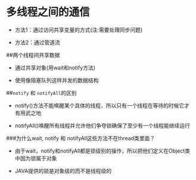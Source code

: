 # 多线程之间的通信
- 方法1：通过访问共享变量的方式(注:需要处理同步问题) 

- 方法2：通过管道流

##两个线程间共享数据
* 通过共享对象(用wait和notify方法)

* 使用像阻塞队列这样并发的数据结构

##`notify` 和 `notifyAll`的区别
* notify()方法不能唤醒某个具体的线程，所以只有一个线程在等待的时候它才有用武之地

* notifyAll()唤醒所有线程并允许他们争夺锁确保了至少有一个线程能继续运行

###为什么wait, notify 和 notifyAll这些方法不在thread类里面？
* 由于wait，notify和notifyAll都是锁级别的操作，所以把他们定义在Object类中因为锁属于对象

* JAVA提供的锁是对象级的而不是线程级的


